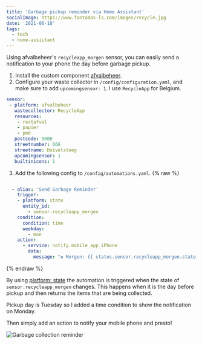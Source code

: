 ```yaml
---
title: 'Garbage pickup reminder via Home Assistant'
socialImage: https://www.fantomas-ls.com/images/recycle.jpg
date: '2021-06-18'
tags:
  - tech
  - home-assistant
---
```


Using afvalbeheer's `recycleapp_morgen` sensor, you can easily send a notification to your phone the day before garbage pickup.​


1. Install the custom component [afvalbeheer](https://github.com/pippyn/Home-Assistant-Sensor-Afvalbeheer).
2. Configure your waste collector in `/config/configuration.yaml`, and make sure to add `upcomingsensor: 1`. I use `RecycleApp` for Belgium.

```yaml
sensor:
 - platform: afvalbeheer
   wastecollector: RecycleApp
   resources:
    - restafval
    - papier
    - pmd
   postcode: 9000
   streetnumber: 666
   streetname: Duivelsteeg
   upcomingsensor: 1
   builtinicons: 1
```

3. Add the following config to `/config/automations.yaml`.
{% raw %}
```yaml

  - alias: 'Send Garbage Reminder'
    trigger:
    - platform: state
      entity_id:
        - sensor.recycleapp_morgen
    condition:
      condition: time
      weekday:
        - mon
    action:
      - service: notify.mobile_app_iPhone
        data:
          message: "♻️ Morgen: {{ states.sensor.recycleapp_morgen.state }}"
```
{% endraw %}

By using [platform: state](https://www.home-assistant.io/docs/automation/trigger/#state-trigger) the automation is triggered when the state of `sensor.recycleapp_morgen` changes. This happens when it is the day before pickup and then returns the items that are being collected.

Pickup day is Tuesday so I added a time condition to show the notification on Monday.

Then simply add an action to notify your mobile phone and presto!

![Garbage collection reminder](/images/recycle.jpg "No more excuses!")



